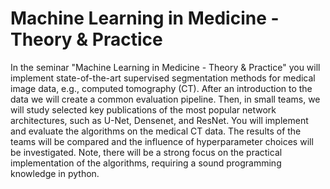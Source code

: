 # Machine Learning in Medicine - Theory & Practice

In the seminar "Machine Learning in Medicine - Theory & Practice" you will implement state-of-the-art supervised segmentation methods for medical image data, e.g., computed tomography (CT). After an introduction to the data we will create a common evaluation pipeline. Then, in small teams, we will study selected key publications of the most popular network architectures, such as U-Net, Densenet, and ResNet. You will implement and evaluate the algorithms on the medical CT data. The results of the teams will be compared and the influence of hyperparameter choices will be investigated. Note, there will be a strong focus on the practical implementation of the algorithms, requiring a sound programming knowledge in python.


```{tableofcontents}
``` 
